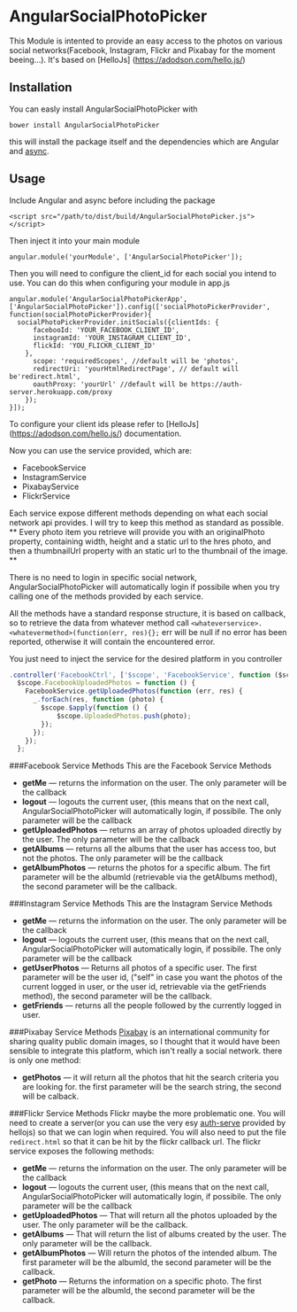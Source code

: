 # AngularSocialPhotoPicker

This Module is intented to provide an easy access to the photos on various social networks(Facebook, Instagram, Flickr 
and Pixabay for the moment beeing...). It's based on [HelloJs] (https://adodson.com/hello.js/)

## Installation
 You can easly install AngularSocialPhotoPicker with 
 
``` bower install AngularSocialPhotoPicker ```
 
 this will install the package itself and the dependencies which are Angular and [async](https://github.com/caolan/async).
 
## Usage
 
 Include Angular and async before including the package
 
``` <script src="/path/to/dist/build/AngularSocialPhotoPicker.js"></script> ```
 
 Then inject it into your main module
 
``` angular.module('yourModule', ['AngularSocialPhotoPicker']); ```

  Then you will need to configure the client_id for each social you intend to use. You can do this when configuring your module
  in app.js
  
  ```
  angular.module('AngularSocialPhotoPickerApp', ['AngularSocialPhotoPicker']).config(['socialPhotoPickerProvider', function(socialPhotoPickerProvider){
    socialPhotoPickerProvider.initSocials({clientIds: {
        facebooId: 'YOUR_FACEBOOK_CLIENT_ID',
        instagramId: 'YOUR_INSTAGRAM_CLIENT_ID',
        flickId: 'YOU_FLICKR_CLIENT_ID'
      },
        scope: 'requiredScopes', //default will be 'photos',
        redirectUri: 'yourHtmlRedirectPage', // default will be'redirect.html',
        oauthProxy: 'yourUrl' //default will be https://auth-server.herokuapp.com/proxy
      });
  }]);
  ```
To configure your client ids please refer to [HelloJs] (https://adodson.com/hello.js/) documentation.
 
Now you can use the service provided, which are: 
 
 * FacebookService
 * InstagramService
 * PixabayService
 * FlickrService
 
Each service expose different methods depending on what each social network api provides. I will try to keep this method
as standard as possible. ** Every photo item you retrieve will provide you with an originalPhoto property,
containing width, height and a static url to the hres photo, and then a thumbnailUrl property with an static url to the
thumbnail of the image. **

There is no need to login in specific social network, AngularSocialPhotoPicker will automatically login if possibile when
you try calling one of the methods provided by each service.

All the methods have a standard response structure, it is based on callback, so to retrieve the data from whatever 
method call ```<whateverservice>.<whatevermethod>(function(err, res){};``` err will be null if no error has been reported, 
otherwise it will contain the encountered error.

You just need to inject the service for the desired platform in you controller

```javascript
.controller('FacebookCtrl', ['$scope', 'FacebookService', function ($scope, FacebookService) {
  $scope.FacebookUploadedPhotos = function () {
    FacebookService.getUploadedPhotos(function (err, res) {
      _.forEach(res, function (photo) {
        $scope.$apply(function () {
            $scope.UploadedPhotos.push(photo);
        });
      });
    });
  }; 
```

###Facebook Service Methods
 This are the Facebook Service Methods
 - **getMe** — returns the information on the user. The only parameter will be the callback
 - **logout** — logouts the current user, (this means that on the next call, AngularSocialPhotoPicker will automatically login,
 if possibile. The only parameter will be the callback
 - **getUploadedPhotos** — returns an array of photos uploaded directly by the user. The only parameter will be the callback 
 - **getAlbums** — returns all the albums that the user has access too, but not the photos. The only parameter will be the callback
 - **getAlbumPhotos** — returns the photos for a specific album. The firt parameter will be the albumId (retrievable via the
 getAlbums method), the second parameter will be the callback. 
 
###Instagram Service Methods
 This are the Instagram Service Methods
  - **getMe** — returns the information on the user. The only parameter will be the callback
  - **logout** — logouts the current user, (this means that on the next call, AngularSocialPhotoPicker will automatically login,
  if possibile. The only parameter will be the callback
  - **getUserPhotos** — Returns all photos of a specific user. The first parameter will be the user id, ("self" in case
  you want the photos of the current logged in user, or the user id, retrievable via the getFriends method),
  the second parameter will be the callback.
  - **getFriends** — returns all the people followed by the currently logged in user.
   
###Pixabay Service Methods
 [Pixabay](https://pixabay.com/it/) is an international community for sharing quality public domain images, so I thought that
 it would have been sensible to integrate this platform, which isn't really a social network. 
 there is only one method: 
 - **getPhotos** — it will return all the photos that hit the search criteria you are looking for. the first parameter will 
 be the search string, the second will be calback.
 
###Flickr Service Methods 
 Flickr maybe the more problematic one. You will need to create a server(or you can use the very esy [auth-serve](https://auth-server.herokuapp.com/#-auth-server)
 provided by hellojs) so that we can login when required. 
 You will also need to put the file ```redirect.html``` so that it can be hit by the flickr callback url. 
 The flickr service exposes the following methods: 
  - **getMe** — returns the information on the user. The only parameter will be the callback
  - **logout** — logouts the current user, (this means that on the next call, AngularSocialPhotoPicker will automatically login,
  if possibile. The only parameter will be the callback
  - **getUploadedPhotos** — That will return all the photos uploaded by the user. The only parameter will be the callback. 
  - **getAlbums** — That will return the list of albums created by the user. The only parameter will be the callback.
  - **getAlbumPhotos** — Will return the photos of the intended album. The first parameter will be the albumId, the second
  parameter will be the callback.
  - **getPhoto** — Returns the information on a specific photo. The first parameter will be the albumId, the second
  parameter will be the callback.
 
  















